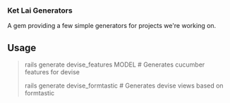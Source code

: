 ### Ket Lai Generators ###

A gem providing a few simple generators for projects we're working on.

## Usage ##

> rails generate devise_features MODEL # Generates cucumber features for devise
> 
> rails generate devise_formtastic # Generates devise views based on formtastic
